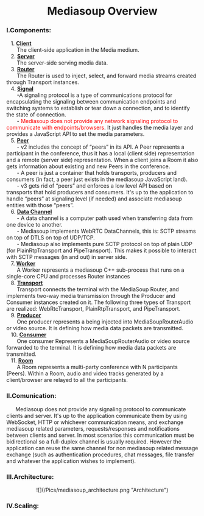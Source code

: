 <center><h1>Mediasoup Overview</h1></center>
<h3>I.Components:</h3>
&nbsp&nbsp&nbsp1. <u><strong>Client</strong></u>  </br>
&nbsp&nbsp&nbsp&nbsp&nbsp&nbsp&nbspThe client-side application in the Media medium.</br>
&nbsp&nbsp&nbsp2. <u><strong>Server</strong></u>  </br>
&nbsp&nbsp&nbsp&nbsp&nbsp&nbsp&nbspThe server-side serving media data.</br>
&nbsp&nbsp&nbsp3. <u><strong>Router</strong></u>  </br>
&nbsp&nbsp&nbsp&nbsp&nbsp&nbsp&nbspThe Router is used to inject, select, and forward media streams created through Transport instances.</br>
&nbsp&nbsp&nbsp4. <u><strong>Signal</strong></u>  </br>
&nbsp&nbsp&nbsp&nbsp&nbsp&nbsp&nbsp-A signaling protocol is a type of communications protocol for encapsulating the signaling between communication endpoints and switching systems to establish or tear down a connection, and to identify the state of connection.</br>
&nbsp&nbsp&nbsp&nbsp&nbsp&nbsp&nbsp- <span style="color:red">Mediasoup does not provide any network signaling protocol to communicate with endpoints/browsers</span>. It just handles the media layer and provides a JavaScript API to set the media parameters.</br>
&nbsp&nbsp&nbsp5. <u><strong>Peer</strong></u>  </br>
&nbsp&nbsp&nbsp&nbsp&nbsp&nbsp&nbsp- v2 includes the concept of “peers” in its API. A Peer represents a participant in the conference, thus it has a local (client side) representation and a remote (server side) representation. When a client joins a Room it also gets information about existing and new Peers in the conference.</br>
&nbsp&nbsp&nbsp&nbsp&nbsp&nbsp&nbsp- A peer is just a container that holds transports, producers and consumers (in fact, a peer just exists in the mediasoup JavaScript land).</br>
&nbsp&nbsp&nbsp&nbsp&nbsp&nbsp&nbsp- v3 gets rid of “peers” and enforces a low level API based on transports that hold producers and consumers. It's up to the application to handle “peers” at signaling level (if needed) and associate mediasoup entities with those “peers”.</br>
&nbsp&nbsp&nbsp6. <u><strong>Data Channel</strong></u>  </br>
&nbsp&nbsp&nbsp&nbsp&nbsp&nbsp&nbsp- A data channel is a computer path used when transferring data from one device to another.</br>
&nbsp&nbsp&nbsp&nbsp&nbsp&nbsp&nbsp- Mediasoup implements WebRTC DataChannels, this is: SCTP streams on top of DTLS on top of UDP/TCP.</br>
&nbsp&nbsp&nbsp&nbsp&nbsp&nbsp&nbsp- Mediasoup also implements pure SCTP protocol on top of plain UDP (for PlainRtpTransport and PipeTransport). This makes it possible to interact with SCTP messages (in and out) in server side.</br>
&nbsp&nbsp&nbsp7. <u><strong>Worker</strong></u>  </br> 
&nbsp&nbsp&nbsp&nbsp&nbsp&nbsp&nbspA Worker represents a mediasoup C++ sub-process that runs on a single-core CPU and processes Router instances</br>
&nbsp&nbsp&nbsp8. <u><strong>Transport</strong></u>  </br>
&nbsp&nbsp&nbsp&nbsp&nbsp&nbsp&nbspTransport connects the terminal with the MediaSoup Router, and implements two-way media transmission through the Producer and Consumer instances created on it. The following three types of Transport are realized: WebRtcTransport, PlainRtpTransport, and PipeTransport.</br>
&nbsp&nbsp&nbsp9. <u><strong>Producer</strong></u>  </br>
&nbsp&nbsp&nbsp&nbsp&nbsp&nbsp&nbspOne producer represents a being injected into MediaSoupRouterAudio or video source. It is defining how media data packets are transmitted.</br>
&nbsp&nbsp&nbsp10. <u><strong>Consumer</strong></u>  </br>
&nbsp&nbsp&nbsp&nbsp&nbsp&nbsp&nbspOne consumer Represents a MediaSoupRouterAudio or video source forwarded to the terminal. It is defining how media data packets are transmitted.</br>
&nbsp&nbsp&nbsp11. <u><strong>Room</strong></u>  </br>
&nbsp&nbsp&nbsp&nbsp&nbsp&nbsp&nbspA Room represents a multi-party conference with N participants (Peers). Within a Room, audio and video tracks generated by a client/browser are relayed to all the participants.</br>
<h3>II.Comunication:</h3>
&nbsp&nbsp&nbsp&nbsp&nbsp&nbspMediasoup does not provide any signaling protocol to communicate clients and server. It's up to the application communicate them by using WebSocket, HTTP or whichever communication means, and exchange mediasoup related parameters, requests/responses and notifications between clients and server. In most scenarios this communication must be bidirectional so a full-duplex channel is usually required. However the application can reuse the same channel for non mediasoup related message exchange (such as authentication procedures, chat messages, file transfer and whatever the application wishes to implement).
<h3>III.Architecture:</h3>
<center>![](/Pics/mediasoup_architecture.png "Architecture")</center>
<h3>IV.Scaling:</h3>
